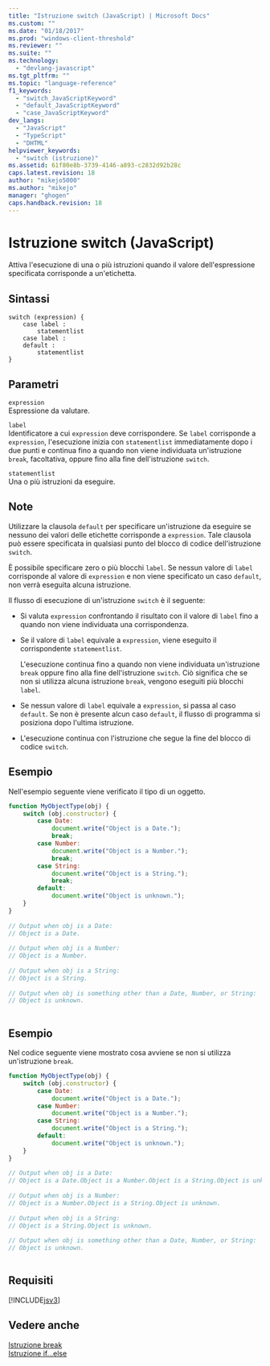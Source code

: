 ```yaml
---
title: "Istruzione switch (JavaScript) | Microsoft Docs"
ms.custom: ""
ms.date: "01/18/2017"
ms.prod: "windows-client-threshold"
ms.reviewer: ""
ms.suite: ""
ms.technology: 
  - "devlang-javascript"
ms.tgt_pltfrm: ""
ms.topic: "language-reference"
f1_keywords: 
  - "switch_JavaScriptKeyword"
  - "default_JavaScriptKeyword"
  - "case_JavaScriptKeyword"
dev_langs: 
  - "JavaScript"
  - "TypeScript"
  - "DHTML"
helpviewer_keywords: 
  - "switch (istruzione)"
ms.assetid: 61f80e8b-3739-4146-a893-c2832d92b28c
caps.latest.revision: 18
author: "mikejo5000"
ms.author: "mikejo"
manager: "ghogen"
caps.handback.revision: 18
---
```

# Istruzione switch (JavaScript)
Attiva l'esecuzione di una o più istruzioni quando il valore dell'espressione specificata corrisponde a un'etichetta.  
  
## Sintassi  
  
```  
switch (expression) {  
    case label :  
        statementlist  
    case label :  
    default :  
        statementlist  
}   
```  
  
## Parametri  
 `expression`  
 Espressione da valutare.  
  
 `label`  
 Identificatore a cui `expression` deve corrispondere.  Se `label` corrisponde a `expression`, l'esecuzione inizia con `statementlist` immediatamente dopo i due punti e continua fino a quando non viene individuata un'istruzione `break`, facoltativa, oppure fino alla fine dell'istruzione `switch`.  
  
 `statementlist`  
 Una o più istruzioni da eseguire.  
  
## Note  
 Utilizzare la clausola `default` per specificare un'istruzione da eseguire se nessuno dei valori delle etichette corrisponde a `expression`.  Tale clausola può essere specificata in qualsiasi punto del blocco di codice dell'istruzione `switch`.  
  
 È possibile specificare zero o più blocchi `label`.  Se nessun valore di `label` corrisponde al valore di `expression` e non viene specificato un caso `default`, non verrà eseguita alcuna istruzione.  
  
 Il flusso di esecuzione di un'istruzione `switch` è il seguente:  
  
-   Si valuta `expression` confrontando il risultato con il valore di `label` fino a quando non viene individuata una corrispondenza.  
  
-   Se il valore di `label` equivale a `expression`, viene eseguito il corrispondente `statementlist`.  
  
     L'esecuzione continua fino a quando non viene individuata un'istruzione `break` oppure fino alla fine dell'istruzione `switch`.  Ciò significa che se non si utilizza alcuna istruzione `break`, vengono eseguiti più blocchi `label`.  
  
-   Se nessun valore di `label` equivale a `expression`, si passa al caso `default`.  Se non è presente alcun caso `default`, il flusso di programma si posiziona dopo l'ultima istruzione.  
  
-   L'esecuzione continua con l'istruzione che segue la fine del blocco di codice `switch`.  
  
## Esempio  
 Nell'esempio seguente viene verificato il tipo di un oggetto.  
  
```javascript  
function MyObjectType(obj) {  
    switch (obj.constructor) {  
        case Date:  
            document.write("Object is a Date.");  
            break;  
        case Number:  
            document.write("Object is a Number.");  
            break;  
        case String:  
            document.write("Object is a String.");  
            break;  
        default:  
            document.write("Object is unknown.");  
    }  
}  
  
// Output when obj is a Date:  
// Object is a Date.  
  
// Output when obj is a Number:  
// Object is a Number.  
  
// Output when obj is a String:  
// Object is a String.  
  
// Output when obj is something other than a Date, Number, or String:  
// Object is unknown.  
  
```  
  
## Esempio  
 Nel codice seguente viene mostrato cosa avviene se non si utilizza un'istruzione `break`.  
  
```javascript  
function MyObjectType(obj) {  
    switch (obj.constructor) {  
        case Date:  
            document.write("Object is a Date.");  
        case Number:  
            document.write("Object is a Number.");  
        case String:  
            document.write("Object is a String.");  
        default:  
            document.write("Object is unknown.");  
    }  
}  
  
// Output when obj is a Date:  
// Object is a Date.Object is a Number.Object is a String.Object is unknown.  
  
// Output when obj is a Number:  
// Object is a Number.Object is a String.Object is unknown.  
  
// Output when obj is a String:  
// Object is a String.Object is unknown.  
  
// Output when obj is something other than a Date, Number, or String:  
// Object is unknown.  
  
```  
  
## Requisiti  
 [!INCLUDE[jsv3](../../javascript/reference/includes/jsv3-md.md)]  
  
## Vedere anche  
 [Istruzione break](../../javascript/reference/break-statement-javascript.md)   
 [Istruzione if...else](../../javascript/reference/if-dot-dot-dot-else-statement-javascript.md)